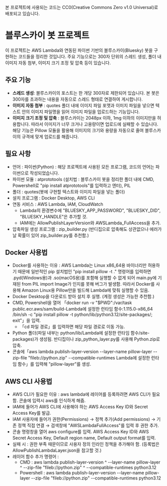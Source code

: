 본 프로젝트에 사용되는 코드는 CC0(Creative Commons Zero v1.0 Universal)로 배포되고 있습니다. 

# 블루스카이 봇 프로젝트
이 프로젝트는 AWS Lambda와 연동된 파이썬 기반의 블루스카이(Bluesky) 봇을 구현하는 코드들을 정리한 것입니다. 주요 기능으로는 300자 단위의 스레드 생성, 폴더 내 이미지 자동 첨부, 이미지 크기 조정 및 압축 등이 있습니다.

## 주요 기능
- **스레드 생성**: 블루스카이의 포스트는 한 개당 300자로 제한되어 있습니다. 본 봇은 300자를 초과하는 내용을 자동으로 스레드 형태로 연결하여 게시합니다.
- **이미지 자동 첨부** : quotes 폴더 내에 이미지 파일 포맷과 이미지 파일을 넣으면 텍스트 안의 이미지 파일명을 읽어 이미지 파일을 업로드하는 기능입니다. 
- **이미지 크기 조정 및 압축** : 블루스카이는 2048px 이하, 1mg 이하의 이미지만을 허용합니다. 따라서 이미지가 너무 크거나 고용량이면 업로드에 실패할 수 있습니다. 해당 기능은 Pillow 모듈을 활용해 이미지의 크기와 용량을 자동으로 줄여 블루스카이의 규격에 맞게 업로드를 해줍니다. 

## 필요 사항
 * 언어 : 파이썬(Python) : 해당 프로젝트에 사용된 모든 프로그램, 코드의 언어는 파이썬으로 작성되었습니다. 
 * 파이썬 모듈 : atprototools (설치법 : 블루스카이 봇을 정리한 폴더 내에 CMD, Powershell로 "pip install atprototools"를 입력하고 엔터), PIL
 * 폴더 : quotes(봇에 구현할 텍스트와 이미지 파일을 넣는 폴더)
 * 설치 프로그램 : Docker Desktop, AWS CLI
 * 연동 서비스 : AWS Lambda, IAM, CloudWatch
   - Lambda의 환경변수에 "BLUESKY_APP_PASSWORD", "BLUESKY_DID", "BLUESKY_HANDLE"은 추가할 것.
   - IAM에는 AllowPublishLayerVersion와 AWSLambda_FullAccess을 추가. 
 * 압축파일 생성 프로그램 : zip_builder.py (반디집으로 압축해도 상관없으나 에러가 날 확률이 있어 zip_builder.py를 추천함.)

## Docker 사용법
 * Docker를 사용하는 이유 : AWS Lambda는 Linux x86_64용 바이너리만 허용하기 때문에 일반적인 pip 설치법인 "pip install pillow -t ." 명령어를 입력하면 .pyd(Windows용)과 .so(macOS용)를 포함해 실행할 수 없게 되어 main.py에 기재된 from PIL import Image가 인지를 못해 버그가 발생함. 따라서 Docker를 사용해 Amazon Linux용 Pillow만을 빌드해 Lambda에 맞춰 실행할 수 있음.
 * Docker Desktop을 다운로드 받아 설치 후 실행. (계정 생성은 가능한 추천함.)
 * CMD, Powershell을 열어 「docker run -v "$PWD":/var/task public.ecr.aws/sam/build-Lambda에 설정한 런타임 함수:1.115.0-x86_64 /bin/sh -c "pip install pillow -t python/lib/python3.12/site-packages/; exit"」을 입력.
   - 「cd 파일 경로」를 입력하면 해당 파일 경로로 이동 가능.
 * Python 폴더(파일 내부는 python/lib/Lambda에 설정한 런타임 함수/site-packages)가 생성됨. 반디집이나 zip_python_layer.py를 사용해 Python.zip로 압축.
 * 콘솔에「aws lambda publish-layer-version --layer-name pillow-layer --zip-file "fileb://python.zip" --compatible-runtimes Lambda에 설정한 런타임 함수」를 입력해 "pillow-layer"를 생성.

## AWS CLI 사용법
 * AWS CLI가 필요한 이유 : aws lambda에 레이어를 등록하려면 AWS CLI가 필요함. 콘솔에 입력시 aws를 인식하게 해줌.
 * IAM에 들어가 AWS CLI에 사용해야 하는 AWS Access Key ID와 Secret Access Key를 발급.
 * IAM 사용자에 들어가 권한(Permissions) → 정책 추가(Add permissions) → 기존 정책 직접 연결 → 검색창에 "AWSLambdaFullAccess"를 입력 후 권한 추가.
 * 콘솔 명령창을 열어 aws configure를 입력. AWS Access Key ID와 AWS Secret Access Key, Default region name, Default output format를 입력.
 * 실패 시 : 권한 부족 때문이므로 사용자 정의 인라인 정책을 추가해야 함. (등록법은 AllowPublishLambdaLayer.json을 참고할 것.)
 * 레이어 함수 추가 명령어 :
   - CMD : aws lambda publish-layer-version ^ --layer-name pillow-layer ^ --zip-file "fileb://python.zip" ^ --compatible-runtimes python3.12
   - Powershell : aws lambda publish-layer-version --layer-name pillow-layer --zip-file "fileb://python.zip" --compatible-runtimes python3.12


